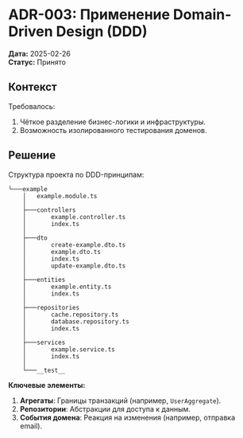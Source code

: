 # ADR-003: Применение Domain-Driven Design (DDD)

**Дата:** 2025-02-26  
**Статус:** Принято

## Контекст

Требовалось:

1. Чёткое разделение бизнес-логики и инфраструктуры.
2. Возможность изолированного тестирования доменов.

## Решение

Структура проекта по DDD-принципам:

```text
└───example
    │   example.module.ts
    │
    ├───controllers
    │       example.controller.ts
    │       index.ts
    │
    ├───dto
    │       create-example.dto.ts
    │       example.dto.ts
    │       index.ts
    │       update-example.dto.ts
    │
    ├───entities
    │       example.entity.ts
    │       index.ts
    │
    ├───repositories
    │       cache.repository.ts
    │       database.repository.ts
    │       index.ts
    │
    ├───services
    │       example.service.ts
    │       index.ts
    │
    └───__test__
```

**Ключевые элементы:**

1. **Агрегаты**: Границы транзакций (например, `UserAggregate`).
2. **Репозитории**: Абстракции для доступа к данным.
3. **События домена**: Реакция на изменения (например, отправка email).
